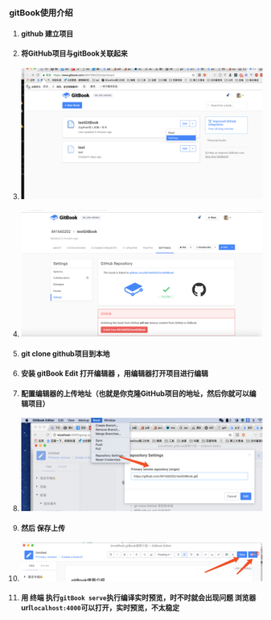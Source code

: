 ### gitBook使用介绍

1. #### github 建立项目
2. #### 将GitHub项目与gitBook关联起来
3. #### ![](/WX20180128-222047@2x.png)
4. #### ![](/WX20180128-221924@2x.png)
5. #### git clone github项目到本地
6. #### 安装 gitBook Edit 打开编辑器 ，用编辑器打开项目进行编辑
7. #### 配置编辑器的上传地址（也就是你克隆GitHub项目的地址，然后你就可以编辑项目）
8. #### ![](/WX20180128-220248@2x.png)
9. #### 然后 保存上传
10. #### ![](/WX20180128-221446@2x.png)
11. #### 用 终端 执行` gitBook serve `执行编译实时预览，时不时就会出现问题 浏览器url`localhost:4000`可以打开，实时预览，不太稳定








